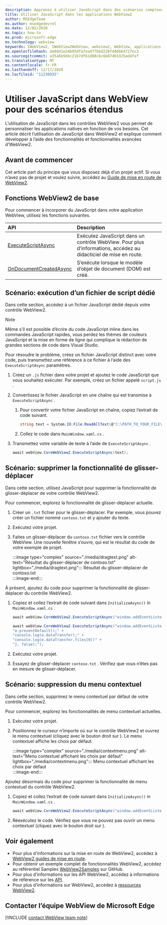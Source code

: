 ```yaml
---
description: Apprenez à utiliser JavaScript dans des scénarios complexes dans les applications WebView2
title: Utiliser JavaScript dans les applications WebView2
author: MSEdgeTeam
ms.author: msedgedevrel
ms.date: 12/02/2020
ms.topic: how-to
ms.prod: microsoft-edge
ms.technology: webview
keywords: IWebView2, IWebView2WebView, webview2, WebView, applications Win32, Win32, Edge, ICoreWebView2, ICoreWebView2Host, contrôle de navigateur, html Edge
ms.openlocfilehash: da04d1e24b95dfa7ea477bbd228fd46b64727ec3
ms.sourcegitcommit: a35a6b5bbc21b7df61d08cbc6b074b5325ad4fef
ms.translationtype: MT
ms.contentlocale: fr-FR
ms.lasthandoff: 12/17/2020
ms.locfileid: "11230935"
---
```

# Utiliser JavaScript dans WebView pour des scénarios étendus  

L’utilisation de JavaScript dans les contrôles WebView2 vous permet de personnaliser les applications natives en fonction de vos besoins.  Cet article décrit l’utilisation de JavaScript dans WebView2 et explique comment développer à l’aide des fonctionnalités et fonctionnalités avancées d’WebView2.  

## Avant de commencer  

Cet article part du principe que vous disposez déjà d’un projet actif.  Si vous n’avez pas de projet et voulez suivre, accédez au [Guide de mise en route de WebView2][Webview2GettingstartedWpf].  

## Fonctions WebView2 de base  

Pour commencer à incorporer du JavaScript dans votre application WebView, utilisez les fonctions suivantes.  

| API  | Description  |
|:--- |:--- |  
| [ExecuteScriptAsync][Webview2ReferenceWpfMicrosoftWebExecutescriptasync] | Exécutez JavaScript dans un contrôle WebView. Pour plus d’informations, accédez au didacticiel de mise en route. |
| [OnDocumentCreatedAsync][Webview2ReferenceWin32Icorewebview2Addscripttoexecuteondocumentcreated] | S’exécute lorsque le modèle d’objet de document (DOM) est créé. |
      
## Scénario: exécution d’un fichier de script dédié  

Dans cette section, accédez à un fichier JavaScript dédié depuis votre contrôle WebView2.  

> [!NOTE]
> Même s’il est possible d’écrire du code JavaScript inline dans les commandes JavaScript rapides, vous perdez les thèmes de couleurs JavaScript et la mise en forme de ligne qui complique la rédaction de grandes sections de code dans Visual Studio.  

Pour résoudre le problème, créez un fichier JavaScript distinct avec votre code, puis transmettez une référence à ce fichier à l’aide des `ExecuteScriptAsync` paramètres.  

1.  Créez un `.js` fichier dans votre projet et ajoutez le code JavaScript que vous souhaitez exécuter.  Par exemple, créez un fichier appelé `script.js` .  
1.  Convertissez le fichier JavaScript en une chaîne qui est transmise à `ExecuteScriptAsync` .  
    1.  Pour convertir votre fichier JavaScript en chaîne, copiez l’extrait de code suivant.  
        
        ```csharp
        string text = System.IO.File.ReadAllText(@"C:\PATH_TO_YOUR_FILE\script.js");
        ```  
        
    1.  Collez le code dans `MainWindow.xaml.cs` .  
1.  Transmettez votre variable de texte à l’aide de `ExecuteScriptAsync` .  
    
    ```csharp
    await webView.CoreWebView2.ExecuteScriptAsync(text);
    ```  

## Scénario: supprimer la fonctionnalité de glisser-déplacer  

Dans cette section, utilisez JavaScript pour supprimer la fonctionnalité de glisser-déplacer de votre contrôle WebView2.  

Pour commencer, explorez la fonctionnalité de glisser-déplacer actuelle.  

1.  Créer un `.txt` fichier pour le glisser-déplacer.  Par exemple, vous pouvez créer un fichier nommé `contoso.txt` et y ajouter du texte.  
1.  Exécutez votre projet.  
1.  Faites un glisser-déplacer du `contoso.txt` fichier vers le contrôle WebView.  Une nouvelle fenêtre s’ouvre, qui est le résultat du code de votre exemple de projet.  
    
    :::image type="complex" source="./media/dragtext.png" alt-text="Résultat du glisser-déplacer de contoso.txt" lightbox="./media/dragtext.png":::
       Résultat du glisser-déplacer de contoso.txt  
    :::image-end:::  

À présent, ajoutez du code pour supprimer la fonctionnalité de glisser-déplacer du contrôle WebView2.  

1.  Copiez et collez l’extrait de code suivant dans `InitializeAsync()` in `MainWindow.xaml.cs` .   
            
    ```csharp   
    await webView.CoreWebView2.ExecuteScriptAsync("window.addEventListener('dragover',function(e){e.preventDefault();},false);");
    
    await webView.CoreWebView2.ExecuteScriptAsync("window.addEventListener('drop',function(e){" +
    "e.preventDefault();" +
    "console.log(e.dataTransfer);" +
    "console.log(e.dataTransfer.files[0])" +
    "}, false);");
    ```  
          
1.  Exécutez votre projet.  
1.  Essayez de glisser-déplacer `contoso.txt` .  Vérifiez que vous n’êtes pas en mesure de glisser-déplacer.  

## Scénario: suppression du menu contextuel  

Dans cette section, supprimez le menu contextuel par défaut de votre contrôle WebView2.  

Pour commencer, explorez les fonctionnalités de menu contextuel actuelles.  

1.  Exécutez votre projet.  
1.  Positionnez le curseur n’importe où sur le contrôle WebView2 et ouvrez le menu contextuel (cliquez avec le bouton droit sur \).  Le menu contextuel affiche les choix par défaut.  
    
    :::image type="complex" source="./media/contextmenu.png" alt-text="Menu contextuel affichant les choix par défaut" lightbox="./media/contextmenu.png":::
       Menu contextuel affichant les choix par défaut  
    :::image-end:::  
    
Ajoutez désormais du code pour supprimer la fonctionnalité de menu contextuel du contrôle WebView2.  

1.  Copiez et collez l’extrait de code suivant dans `InitializeAsync()` in `MainWindow.xaml.cs` .    
        
    ```csharp   
    await webView.CoreWebView2.ExecuteScriptAsync("window.addEventListener('contextmenu', window => {window.preventDefault();});");
    ```  

1.  Réexécutez le code.  Vérifiez que vous ne pouvez pas ouvrir un menu contextuel (cliquez avec le bouton droit sur \).  
   
## Voir également  

*   Pour plus d’informations sur la mise en route de WebView2, accédez à [WebView2 guides de mise en route][Webview2MainGettingStarted].  
*   Pour obtenir un exemple complet de fonctionnalités WebView2, accédez au référentiel Samples [WebView2Samples][GithubMicrosoftedgeWebview2samples] sur GitHub.  
*   Pour plus d’informations sur les API WebView2, accédez à informations de référence sur les [API][Webview2ApiReference].  
*   Pour plus d’informations sur WebView2, accédez à [ressources WebView2][Webview2MainNextSteps].  

## Contacter l’équipe WebView de Microsoft Edge  

[!INCLUDE [contact WebView team note](../includes/contact-webview-team-note.md)]  

<!-- links -->  

[DevtoolsGuideChromiumMain]: ../index.md "Outils de développement Microsoft Edge (chrome) | Documents Microsoft"  


[Webview2ApiReference]: ../webview2-api-reference.md "Référence sur l’API Microsoft Edge WebView2 | Documents Microsoft"  
[Webview2GettingstartedWpf]: ../gettingstarted/wpf.md "Commencer à utiliser WebView2 dans WPF (Preview) | Documents Microsoft"  
[Webview2MainGettingStarted]: ../index.md#getting-started "Mise en route-présentation de Microsoft Edge WebView2 (Preview) | Documents Microsoft"  
[Webview2MainNextSteps]: ../index.md#next-steps "Étapes suivantes-présentation de Microsoft Edge WebView2 (Preview) | Documents Microsoft"  
[Webview2ReferenceWin32Icorewebview2Addscripttoexecuteondocumentcreated]: /microsoft-edge/webview2/reference/win32/icorewebview2#addscripttoexecuteondocumentcreated "AddScriptToExecuteOnDocumentCreated-0.9.579-interface ICoreWebView2 | Documents Microsoft"  
[Webview2ReferenceWpfMicrosoftWebExecutescriptasync]: /dotnet/api/microsoft.web.webview2.wpf.webview2.executescriptasync "WebView2.Exeméthode cuteScriptAsync (chaîne) (Microsoft. Web. WebView2. WPF) | Documents Microsoft"  

[GithubMicrosoftedgeWebview2samples]: https://github.com/MicrosoftEdge/WebView2Samples "Exemples de WebView2-MicrosoftEdge/WebView2Samples | GitHub"  
